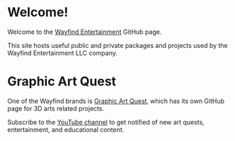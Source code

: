 # Welcome!

Welcome to the [Wayfind Entertainment](https://www.wayfindentertainment.com) GitHub page.

This site hosts useful public and private packages and projects used by the Wayfind Entertainment LLC company.

# Graphic Art Quest

One of the Wayfind brands is [Graphic Art Quest](https://github.com/GraphicArtQuest), which has its own GitHub page for 3D arts related projects.

Subscribe to the [YouTube channel](https://www.youtube.com/@graphicartquest) to get notified of new art quests, entertainment, and educational content.
